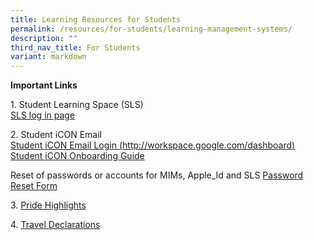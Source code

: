```yaml
---
title: Learning Resources for Students
permalink: /resources/for-students/learning-management-systems/
description: ""
third_nav_title: For Students
variant: markdown
---
```

**Important Links**

1\. Student Learning Space (SLS)   
[SLS log in page](https://vle.learning.moe.edu.sg/login)  


2\. Student iCON Email  
[Student iCON Email Login (http://workspace.google.com/dashboard)](https://workspace.google.com/dashboard)  
[Student iCON Onboarding Guide](/files/Student-iCON-Onboarding-Guide.pdf)  

Reset of passwords or accounts for MIMs, Apple_Id and SLS
[Password Reset Form](https://go.gov.sg/mss-ict-pwreset)

3. [Pride Highlights](http://tinyurl.com/MSSpridehighlights2019)


4. [Travel Declarations](/travel-declaration/)